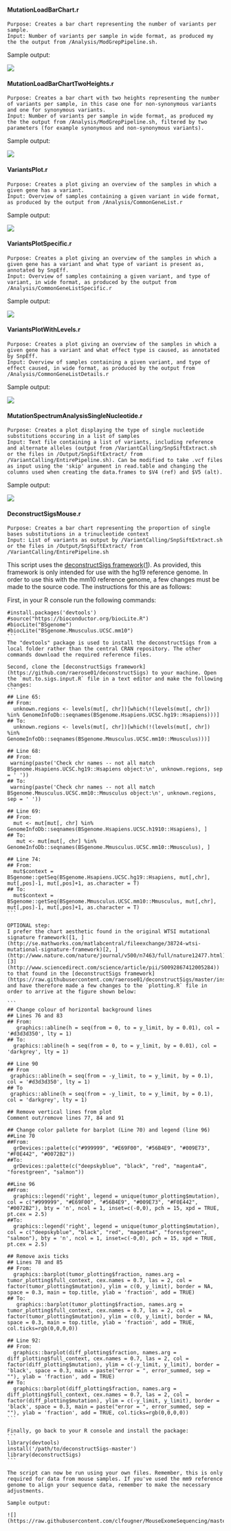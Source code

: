 #### MutationLoadBarChart.r
```
Purpose: Creates a bar chart representing the number of variants per sample.
Input: Number of variants per sample in wide format, as produced my the the output from /Analysis/ModGrepPipeline.sh.
```
Sample output:

![](https://raw.githubusercontent.com/clfougner/MouseExomeSequencing/master/Figures/SampleImages/Screen%20Shot%202016-07-12%20at%2012.17.44.png)

#### MutationLoadBarChartTwoHeights.r
```
Purpose: Creates a bar chart with two heights representing the number of variants per sample, in this case one for non-synonymous variants and one for synonymous variants.
Input: Number of variants per sample in wide format, as produced my the the output from /Analysis/ModGrepPipeline.sh, filtered by two parameters (for example synonymous and non-synonymous variants).
```
Sample output:

![](https://raw.githubusercontent.com/clfougner/MouseExomeSequencing/master/Figures/SampleImages/Screen%20Shot%202016-07-12%20at%2012.18.08.png)

#### VariantsPlot.r
```
Purpose: Creates a plot giving an overview of the samples in which a given gene has a variant.
Input: Overview of samples containing a given variant in wide format, as produced by the output from /Analysis/CommonGeneList.r
```
Sample output:

![](https://raw.githubusercontent.com/clfougner/MouseExomeSequencing/master/Figures/SampleImages/Screen%20Shot%202016-07-12%20at%2012.10.02.png)

#### VariantsPlotSpecific.r
```
Purpose: Creates a plot giving an overview of the samples in which a given gene has a variant and what type of variant is present as, annotated by SnpEff.
Input: Overview of samples containing a given variant, and type of variant, in wide format, as produced by the output from /Analysis/CommonGeneListSpecific.r
```
Sample output:

![](https://raw.githubusercontent.com/clfougner/MouseExomeSequencing/master/Figures/SampleImages/Screen%20Shot%202016-07-12%20at%2012.16.04.png)

#### VariantsPlotWithLevels.r
```
Purpose: Creates a plot giving an overview of the samples in which a given gene has a variant and what effect type is caused, as annotated by SnpEff.
Input: Overview of samples containing a given variant, and type of effect caused, in wide format, as produced by the output from /Analysis/CommonGeneListDetails.r
```
Sample output:

![](https://raw.githubusercontent.com/clfougner/MouseExomeSequencing/master/Figures/SampleImages/Screen%20Shot%202016-07-12%20at%2012.17.20.png)

#### MutationSpectrumAnalysisSingleNucleotide.r
```
Purpose: Creates a plot displaying the type of single nucleotide substitutions occuring in a list of samples
Input: Text file containing a list of variants, including reference and alternate alleles (output from /VariantCalling/SnpSiftExtract.sh or the files in /Output/SnpSiftExtract/ from /VariantCalling/EntirePipeline.sh). Can be modified to take .vcf files as input using the 'skip' argument in read.table and changing the columns used when creating the data.frames to $V4 (ref) and $V5 (alt).
```
Sample output:

![](https://raw.githubusercontent.com/clfougner/MouseExomeSequencing/master/Figures/SampleImages/SingleNucleotideSubstitutionSpectrum.png)

#### DeconstructSigsMouse.r
```
Purpose: Creates a bar chart representing the proportion of single bases substitutions in a trinucleotide context
Input: List of variants as output by /VariantCalling/SnpSiftExtract.sh or the files in /Output/SnpSiftExtract/ from /VariantCalling/EntirePipeline.sh
```

This script uses the [deconstructSigs framework](https://github.com/raerose01/deconstructSigs)([1](https://genomebiology.biomedcentral.com/articles/10.1186/s13059-016-0893-4)). As provided, this framework is only intended for use with the hg19 reference genome. In order to use this with the mm10 reference genome, a few changes must be made to the source code. The instructions for this are as follows:

First, in your R console run the following commands:
````
#install.packages('devtools')
#source("https://bioconductor.org/biocLite.R")
#biocLite("BSgenome")
#biocLite("BSgenome.Mmusculus.UCSC.mm10")
```
The "devtools" package is used to install the deconstructSigs from a local folder rather than the central CRAN repository. The other commands download the required reference files.

Second, clone the [deconstructSigs framework](https://github.com/raerose01/deconstructSigs) to your machine. Open the `mut.to.sigs.input.R` file in a text editor and make the following changes:
```
## Line 65:
## From:
  unknown.regions <- levels(mut[, chr])[which(!(levels(mut[, chr]) %in% GenomeInfoDb::seqnames(BSgenome.Hsapiens.UCSC.hg19::Hsapiens)))]
## To:
  unknown.regions <- levels(mut[, chr])[which(!(levels(mut[, chr]) %in% GenomeInfoDb::seqnames(BSgenome.Mmusculus.UCSC.mm10::Mmusculus)))]

## Line 68:
## From:
 warning(paste('Check chr names -- not all match BSgenome.Hsapiens.UCSC.hg19::Hsapiens object:\n', unknown.regions, sep = ' '))
## To:
 warning(paste('Check chr names -- not all match BSgenome.Mmusculus.UCSC.mm10::Mmusculus object:\n', unknown.regions, sep = ' '))

## Line 69:
## From:
  mut <- mut[mut[, chr] %in% GenomeInfoDb::seqnames(BSgenome.Hsapiens.UCSC.h1910::Hsapiens), ]
## To:
   mut <- mut[mut[, chr] %in% GenomeInfoDb::seqnames(BSgenome.Mmusculus.UCSC.mm10::Mmusculus), ]

## Line 74:
## From:
  mut$context = BSgenome::getSeq(BSgenome.Hsapiens.UCSC.hg19::Hsapiens, mut[,chr], mut[,pos]-1, mut[,pos]+1, as.character = T)
## To:
  mut$context = BSgenome::getSeq(BSgenome.Mmusculus.UCSC.mm10::Mmusculus, mut[,chr], mut[,pos]-1, mut[,pos]+1, as.character = T)
```

OPTIONAL step:
I prefer the chart aesthetic found in the original WTSI mutational signature framework([1, ](http://se.mathworks.com/matlabcentral/fileexchange/38724-wtsi-mutational-signature-framework)[2, ](http://www.nature.com/nature/journal/v500/n7463/full/nature12477.html)[3](http://www.sciencedirect.com/science/article/pii/S0092867412005284)) to that found in the [deconstructSigs framework](https://raw.githubusercontent.com/raerose01/deconstructSigs/master/inst/extdata/plotSignatures.png) and have therefore made a few changes to the `plotting.R` file in order to arrive at the figure shown below:

```
## Change colour of horizontal background lines
## Lines 76 and 83
## From:
   graphics::abline(h = seq(from = 0, to = y_limit, by = 0.01), col = '#d3d3d350', lty = 1)
## To:
  graphics::abline(h = seq(from = 0, to = y_limit, by = 0.01), col = 'darkgrey', lty = 1)

## Line 90
## From
 graphics::abline(h = seq(from = -y_limit, to = y_limit, by = 0.1), col = '#d3d3d350', lty = 1)
## To
 graphics::abline(h = seq(from = -y_limit, to = y_limit, by = 0.1), col = 'darkgrey', lty = 1)
 
## Remove vertical lines from plot
Comment out/remove lines 77, 84 and 91

## Change color pallete for barplot (Line 70) and legend (line 96)
##Line 70
##From:
  grDevices::palette(c("#999999", "#E69F00", "#56B4E9", "#009E73", "#F0E442", "#0072B2"))
##To:
  grDevices::palette(c("deepskyblue", "black", "red", "magenta4", "forestgreen", "salmon"))

##Line 96
##From:
  graphics::legend('right', legend = unique(tumor_plotting$mutation), col = c("#999999", "#E69F00", "#56B4E9", "#009E73", "#F0E442", "#0072B2"), bty = 'n', ncol = 1, inset=c(-0,0), pch = 15, xpd = TRUE, pt.cex = 2.5)
##To:
  graphics::legend('right', legend = unique(tumor_plotting$mutation), col = c("deepskyblue", "black", "red", "magenta4", "forestgreen", "salmon"), bty = 'n', ncol = 1, inset=c(-0,0), pch = 15, xpd = TRUE, pt.cex = 2.5)

## Remove axis ticks
## Lines 78 and 85
## From:
  graphics::barplot(tumor_plotting$fraction, names.arg = tumor_plotting$full_context, cex.names = 0.7, las = 2, col = factor(tumor_plotting$mutation), ylim = c(0, y_limit), border = NA, space = 0.3, main = top.title, ylab = 'fraction', add = TRUE)
## To:
   graphics::barplot(tumor_plotting$fraction, names.arg = tumor_plotting$full_context, cex.names = 0.7, las = 2, col = factor(tumor_plotting$mutation), ylim = c(0, y_limit), border = NA, space = 0.3, main = top.title, ylab = 'fraction', add = TRUE, col.ticks=rgb(0,0,0,0))

## Line 92:
## From:
  graphics::barplot(diff_plotting$fraction, names.arg = diff_plotting$full_context, cex.names = 0.7, las = 2, col = factor(diff_plotting$mutation), ylim = c(-y_limit, y_limit), border = 'black', space = 0.3, main = paste("error = ", error_summed, sep = ""), ylab = 'fraction', add = TRUE)
## To:
  graphics::barplot(diff_plotting$fraction, names.arg = diff_plotting$full_context, cex.names = 0.7, las = 2, col = factor(diff_plotting$mutation), ylim = c(-y_limit, y_limit), border = 'black', space = 0.3, main = paste("error = ", error_summed, sep = ""), ylab = 'fraction', add = TRUE, col.ticks=rgb(0,0,0,0))
```

Finally, go back to your R console and install the package:
```
library(devtools)
install('/path/to/deconstructSigs-master')
library(deconstructSigs)
```

The script can now be run using your own files. Remember, this is only required for data from mouse samples. If you've used the mm9 reference genome to align your sequence data, remember to make the necessary adjustments.

Sample output:

![](https://raw.githubusercontent.com/clfougner/MouseExomeSequencing/master/Figures/SampleImages/S123_14_6.deconstructsigs.png)
